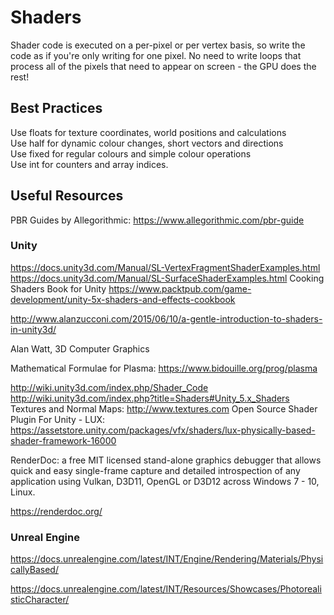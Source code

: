 # Shaders
Shader code is executed on a per-pixel or per vertex basis, so write the code as if you're only writing for one pixel. No need to write loops that process all of the pixels that need to appear on screen - the GPU does the rest!

## Best Practices

Use floats for texture coordinates, world positions and calculations<br>
Use half for dynamic colour changes, short vectors and directions<br>
Use fixed for regular colours and simple colour operations<br>
Use int for counters and array indices.<br>

## Useful Resources
PBR Guides by Allegorithmic: https://www.allegorithmic.com/pbr-guide

### Unity
https://docs.unity3d.com/Manual/SL-VertexFragmentShaderExamples.html
https://docs.unity3d.com/Manual/SL-SurfaceShaderExamples.html
Cooking Shaders Book for Unity https://www.packtpub.com/game-development/unity-5x-shaders-and-effects-cookbook

http://www.alanzucconi.com/2015/06/10/a-gentle-introduction-to-shaders-in-unity3d/

Alan Watt, 3D Computer Graphics

Mathematical Formulae for Plasma: https://www.bidouille.org/prog/plasma

http://wiki.unity3d.com/index.php/Shader_Code
http://wiki.unity3d.com/index.php?title=Shaders#Unity_5.x_Shaders
Textures and Normal Maps: http://www.textures.com
Open Source Shader Plugin For Unity - LUX: https://assetstore.unity.com/packages/vfx/shaders/lux-physically-based-shader-framework-16000

RenderDoc: a free MIT licensed stand-alone graphics debugger that allows quick and easy single-frame capture and detailed introspection of any application using Vulkan, D3D11, OpenGL or D3D12 across Windows 7 - 10, Linux.

https://renderdoc.org/

### Unreal Engine

https://docs.unrealengine.com/latest/INT/Engine/Rendering/Materials/PhysicallyBased/

https://docs.unrealengine.com/latest/INT/Resources/Showcases/PhotorealisticCharacter/


